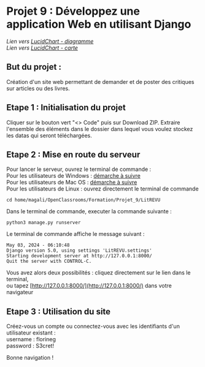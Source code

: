 # Projet 9 : Développez une application Web en utilisant Django

*Lien vers [LucidChart - diagramme ](https://lucid.app/lucidchart/fe330ca5-6e06-43e0-86a7-d09c18cdb81b/edit?viewport_loc=-748%2C-50%2C3328%2C1526%2CHWEp-vi-RSFO&invitationId=inv_b138fe45-32a1-4c4c-937d-484b37f59914)*  
*Lien vers [LucidChart - carte ](https://lucid.app/lucidspark/d397a584-41f6-4f46-ac97-21bb25c4b730/edit?invitationId=inv_5a1cfc63-1855-4fa8-854d-f9e4e41bd9c9)*  
  
## But du projet :

Création d'un site web permettant de demander et de poster des critiques sur articles ou des livres.  

## Etape 1 : Initialisation du projet

Cliquer sur le bouton vert "<> Code" puis sur Download ZIP.
Extraire l'ensemble des éléments dans le dossier dans lequel vous voulez stockez les datas qui seront téléchargées.


## Etape 2 :  Mise en route du serveur
 

Pour lancer le serveur, ouvrez le terminal de commande :   
Pour les utilisateurs de Windows : [démarche à suivre ](https://support.kaspersky.com/fr/common/windows/14637#block0)  
Pour les utilisateurs de Mac OS : [démarche à suivre ](https://support.apple.com/fr-fr/guide/terminal/apd5265185d-f365-44cb-8b09-71a064a42125/mac)  
Pour les utilisateurs de Linux : ouvrez directement le terminal de commande   

```
cd home/magali/OpenClassrooms/Formation/Projet_9/LitREVU
```


Dans le terminal de commande, executer la commande suivante :
```
python3 manage.py runserver
```

Le terminal de commande affiche le message suivant :
```System check identified no issues (0 silenced).
May 03, 2024 - 06:10:48
Django version 5.0, using settings 'LitREVU.settings'
Starting development server at http://127.0.0.1:8000/
Quit the server with CONTROL-C.
```

Vous avez alors deux possibilités : cliquez directement sur le lien dans le terminal,  
ou tapez [http://127.0.0.1:8000/](http://127.0.0.1:8000/) dans votre navigateur

## Etape 3 :  Utilisation du site

Créez-vous un compte ou connectez-vous avec les identifiants d'un utilisateur existant :  
username : florineg  
password : S3cret!  
  
Bonne navigation ! 
